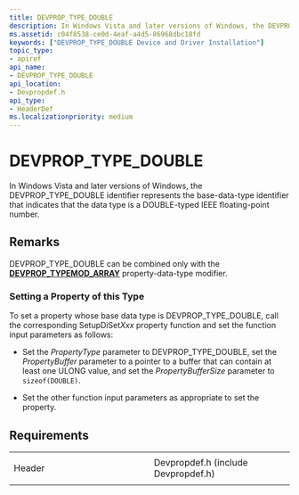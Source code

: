 ```yaml
---
title: DEVPROP_TYPE_DOUBLE
description: In Windows Vista and later versions of Windows, the DEVPROP_TYPE_DOUBLE identifier represents the base-data-type identifier that indicates that the data type is a DOUBLE-typed IEEE floating-point number.
ms.assetid: c04f8538-ce0d-4eaf-a4d5-86968dbc18fd
keywords: ["DEVPROP_TYPE_DOUBLE Device and Driver Installation"]
topic_type:
- apiref
api_name:
- DEVPROP_TYPE_DOUBLE
api_location:
- Devpropdef.h
api_type:
- HeaderDef
ms.localizationpriority: medium
---
```


# DEVPROP_TYPE_DOUBLE


In Windows Vista and later versions of Windows, the DEVPROP_TYPE_DOUBLE identifier represents the base-data-type identifier that indicates that the data type is a DOUBLE-typed IEEE floating-point number.

Remarks
-------

DEVPROP_TYPE_DOUBLE can be combined only with the [**DEVPROP_TYPEMOD_ARRAY**](devprop-typemod-array.md) property-data-type modifier.

### Setting a Property of this Type

To set a property whose base data type is DEVPROP_TYPE_DOUBLE, call the corresponding SetupDiSet*Xxx* property function and set the function input parameters as follows:

-   Set the *PropertyType* parameter to DEVPROP_TYPE_DOUBLE, set the *PropertyBuffer* parameter to a pointer to a buffer that can contain at least one ULONG value, and set the *PropertyBufferSize* parameter to `sizeof(DOUBLE)`.

-   Set the other function input parameters as appropriate to set the property.

Requirements
------------

<table>
<colgroup>
<col width="50%" />
<col width="50%" />
</colgroup>
<tbody>
<tr class="odd">
<td align="left"><p>Header</p></td>
<td align="left">Devpropdef.h (include Devpropdef.h)</td>
</tr>
</tbody>
</table>

 

 





